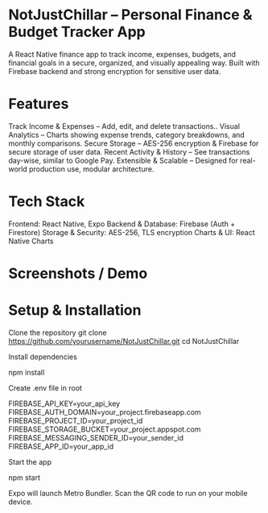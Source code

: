 # NotJustChillar – Personal Finance & Budget Tracker App
A React Native finance app to track income, expenses, budgets, and financial goals in a secure, organized, and visually appealing way. Built with Firebase backend and strong encryption for sensitive user data.

# Features
Track Income & Expenses – Add, edit, and delete transactions..
Visual Analytics – Charts showing expense trends, category breakdowns, and monthly comparisons.
Secure Storage – AES-256 encryption & Firebase for secure storage of user data.
Recent Activity & History – See transactions day-wise, similar to Google Pay.
Extensible & Scalable – Designed for real-world production use, modular architecture.

# Tech Stack
Frontend: React Native, Expo
Backend & Database: Firebase (Auth + Firestore)
Storage & Security: AES-256, TLS encryption
Charts & UI: React Native Charts

# Screenshots / Demo

# Setup & Installation

Clone the repository
git clone https://github.com/yourusername/NotJustChillar.git
cd NotJustChillar


Install dependencies

npm install


Create .env file in root

FIREBASE_API_KEY=your_api_key
FIREBASE_AUTH_DOMAIN=your_project.firebaseapp.com
FIREBASE_PROJECT_ID=your_project_id
FIREBASE_STORAGE_BUCKET=your_project.appspot.com
FIREBASE_MESSAGING_SENDER_ID=your_sender_id
FIREBASE_APP_ID=your_app_id


Start the app

npm start


Expo will launch Metro Bundler. Scan the QR code to run on your mobile device.
